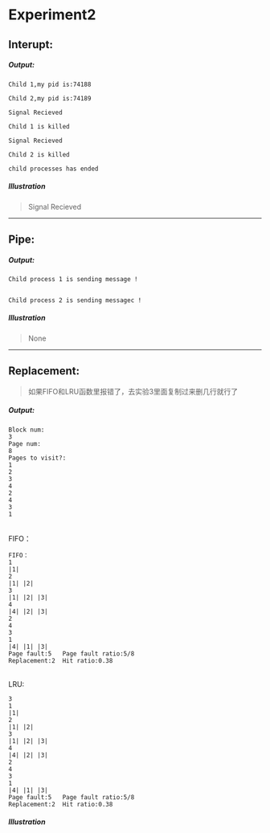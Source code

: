 # Experiment2
## Interupt:
##### Output:
    Child 1,my pid is:74188

    Child 2,my pid is:74189

    Signal Recieved

    Child 1 is killed

    Signal Recieved

    Child 2 is killed

    child processes has ended 

##### Illustration
> Signal Recieved

------
## Pipe:
##### Output:
    

    Child process 1 is sending message !


    Child process 2 is sending messagec !


##### Illustration
> None

------
## Replacement:

> 如果FIFO和LRU函数里报错了，去实验3里面复制过来删几行就行了

##### Output:

    Block num:
    3
    Page num:
    8
    Pages to visit?:
    1
    2
    3
    4
    2
    4
    3
    1
<br>FIFO：
  
    FIFO：
    1
    |1|
    2
    |1| |2|
    3
    |1| |2| |3|
    4
    |4| |2| |3|
    2
    4
    3
    1
    |4| |1| |3|
    Page fault:5   Page fault ratio:5/8
    Replacement:2  Hit ratio:0.38

 <br>LRU:
 
    3
    1
    |1|
    2
    |1| |2|
    3
    |1| |2| |3|
    4
    |4| |2| |3|
    2
    4
    3
    1
    |4| |1| |3|
    Page fault:5   Page fault ratio:5/8
    Replacement:2  Hit ratio:0.38
    
##### Illustration

